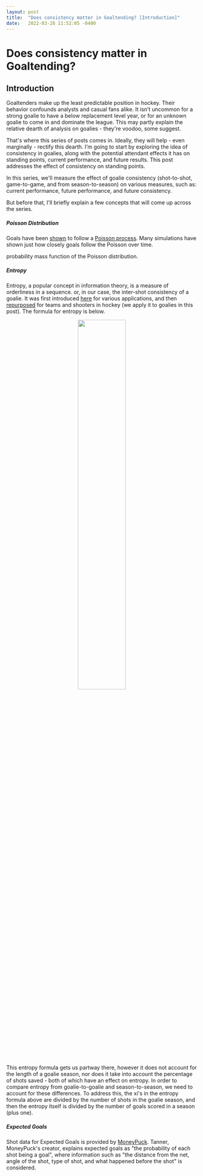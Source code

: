 ```yaml
---
layout: post
title:  "Does consistency matter in Goaltending? [Introduction]"
date:   2022-03-28 11:52:05 -0400
---
```

<h1> Does consistency matter in Goaltending? </h1>
<h2> Introduction </h2>
<p>
Goaltenders make up the least predictable position in hockey. Their behavior confounds analysts and casual fans alike. It isn’t uncommon for a strong goalie to have a below replacement level year, or for an unknown goalie to come in and dominate the league. This may partly explain the relative dearth of analysis on goalies - they're voodoo, some suggest.
</p>
<p>
That's where this series of posts comes in. Ideally, they will help - even marginally - rectify this dearth. I’m going to start by exploring the idea of consistency in goalies, along with the potential attendant effects it has on standing points, current performance, and future results. This post addresses the effect of consistency on standing points.
</p>
<p>
In this series, we'll measure the effect of goalie consistency (shot-to-shot, game-to-game, and from season-to-season) on various measures, such as: current performance, future performance, and future consistency.
</p>
<p>
But before that, I'll briefly explain a few concepts that will come up across the series.
</p>
<h5>Poisson Distribution</h5>
<p>
Goals have been <a href="http://www.hockeyanalytics.com/Research_files/Poisson_Toolbox.pdf">shown</a> to follow a <a href="https://en.wikipedia.org/wiki/Poisson_distribution">Poisson process</a>. Many simulations have shown just how closely goals follow the Poisson over time.
</p>
<p>
probability mass function of the Poisson distribution.
</p>
<h5>Entropy</h5>
<p>
Entropy, a popular concept in information theory, is a measure of orderliness in a sequence. or, in our case, the inter-shot consistency of a goalie. It was first introduced <a href="https://repository.upenn.edu/cgi/viewcontent.cgi?article=1081&context=statistics_papers">here</a> for various applications, and then <a href="https://github.com/namitanandakumar/Draft-Analysis/blob/master/Streakiness/VanHAC%202018.pdf">repurposed</a> for teams and shooters in hockey (we apply it to goalies in this post). The formula for entropy is below.
</p>
<p>
<div style="text-align: center"> 
<img src="https://spazznolo.github.io/figs/goalie-formula-entropy.png" width="50%" length="75"/>
</div>
</p>
<p>
This entropy formula gets us partway there, however it does not account for the length of a goalie season, nor does it take into account the percentage of shots saved - both of which have an effect on entropy. In order to compare entropy from goalie-to-goalie and season-to-season, we need to account for these differences. To address this, the xi's in the entropy formula above are divided by the number of shots in the goalie season, and then the entropy itself is divided by the number of goals scored in a season (plus one).
</p>
<h5>Expected Goals</h5>
<p>
Shot data for Expected Goals is provided by <a href="https://moneypuck.com/">MoneyPuck</a>. Tanner, MoneyPuck's creator, explains expected goals as "the probability of each shot being a goal", where information such as "the distance from the net, angle of the shot, type of shot, and what happened before the shot" is considered.
</p>




